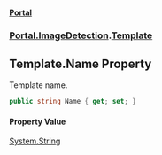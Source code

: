 #### [Portal](index.md 'index')
### [Portal.ImageDetection](Portal.ImageDetection.md 'Portal.ImageDetection').[Template](Template.md 'Portal.ImageDetection.Template')

## Template.Name Property

Template name.

```csharp
public string Name { get; set; }
```

#### Property Value
[System.String](https://docs.microsoft.com/en-us/dotnet/api/System.String 'System.String')